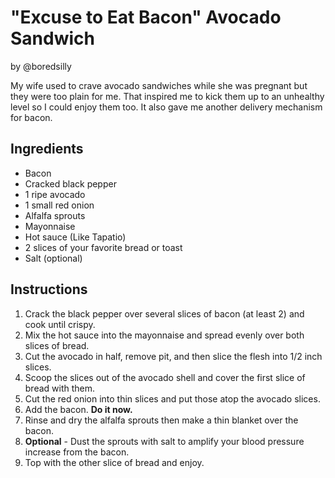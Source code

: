 # "Excuse to Eat Bacon" Avocado Sandwich

by @boredsilly

My wife used to crave avocado sandwiches while she was pregnant but they were too plain for me.  That inspired me to kick them up to an unhealthy level so I could enjoy them too. It also gave me another delivery mechanism for bacon.

## Ingredients

- Bacon
- Cracked black pepper
- 1 ripe avocado
- 1 small red onion
- Alfalfa sprouts
- Mayonnaise
- Hot sauce (Like Tapatio)
- 2 slices of your favorite bread or toast
- Salt (optional)

## Instructions

1. Crack the black pepper over several slices of bacon (at least 2) and cook until crispy.
2. Mix the hot sauce into the mayonnaise and spread evenly over both slices of bread.
3. Cut the avocado in half, remove pit, and then slice the flesh into 1/2 inch slices.
4. Scoop the slices out of the avocado shell and cover the first slice of bread with them.
5. Cut the red onion into thin slices and put those atop the avocado slices.
6. Add the bacon. **Do it now.**
7. Rinse and dry the alfalfa sprouts then make a thin blanket over the bacon.
8. **Optional** - Dust the sprouts with salt to amplify your blood pressure increase from the bacon.
9. Top with the other slice of bread and enjoy.
